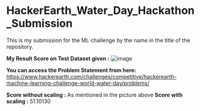 # HackerEarth_Water_Day_Hackathon_Submission
This is my submission for the ML challenge by the name in the title of the repository. 

<b>My Result Score on Test Dataset given :</b>
![image](https://github.com/user-attachments/assets/ba8fe578-606c-4a17-9bc7-1ee3b6347252)

<b>You can access the Problem Statement from here: </b><br>
https://www.hackerearth.com/challenges/competitive/hackerearth-machine-learning-challenge-world-water-day/problems/

<b>Score without scaling :</b> As mentioned in the picture above
<b>Score with scaling :</b> 51.10130
